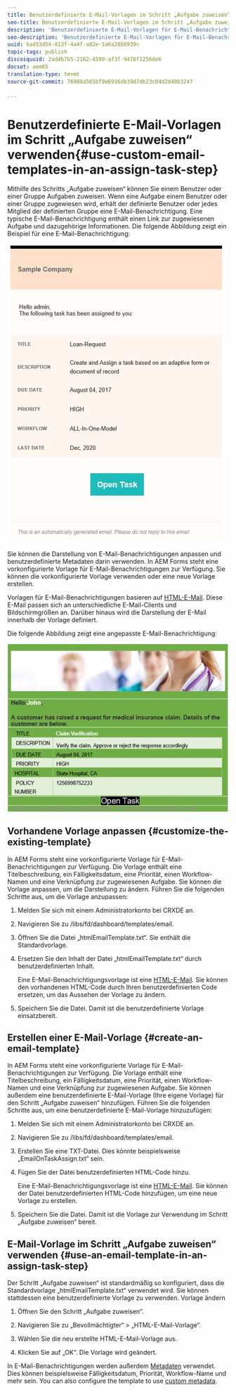```yaml
---
title: Benutzerdefinierte E-Mail-Vorlagen im Schritt „Aufgabe zuweisen“ verwenden
seo-title: Benutzerdefinierte E-Mail-Vorlagen im Schritt „Aufgabe zuweisen“ verwenden
description: 'Benutzerdefinierte E-Mail-Vorlagen für E-Mail-Benachrichtigungen in Forms-Workflow '
seo-description: 'Benutzerdefinierte E-Mail-Vorlagen für E-Mail-Benachrichtigungen in Forms-Workflow '
uuid: ba453d54-813f-4a4f-a82e-1a6a28b6939c
topic-tags: publish
discoiquuid: 2ad4b7b5-2162-4599-af3f-9476f1256de6
docset: aem65
translation-type: tm+mt
source-git-commit: 76908a565bf9e6916db39d7db23c04d2d40b3247

---
```



# Benutzerdefinierte E-Mail-Vorlagen im Schritt „Aufgabe zuweisen“ verwenden{#use-custom-email-templates-in-an-assign-task-step}

Mithilfe des Schritts „Aufgabe zuweisen“ können Sie einem Benutzer oder einer Gruppe Aufgaben zuweisen. Wenn eine Aufgabe einem Benutzer oder einer Gruppe zugewiesen wird, erhält der definierte Benutzer oder jedes Mitglied der definierten Gruppe eine E-Mail-Benachrichtigung. Eine typische E-Mail-Benachrichtigung enthält einen Link zur zugewiesenen Aufgabe und dazugehörige Informationen. Die folgende Abbildung zeigt ein Beispiel für eine E-Mail-Benachrichtigung:

![E-Mail-Benachrichtigung mit vorgegebener Vorlage](do-not-localize/default_email_template_new.png)

Sie können die Darstellung von E-Mail-Benachrichtigungen anpassen und benutzerdefinierte Metadaten darin verwenden. In AEM Forms steht eine vorkonfigurierte Vorlage für E-Mail-Benachrichtigungen zur Verfügung. Sie können die vorkonfigurierte Vorlage verwenden oder eine neue Vorlage erstellen.

Vorlagen für E-Mail-Benachrichtigungen basieren auf [HTML-E-Mail](https://en.wikipedia.org/wiki/HTML_email). Diese E-Mail passen sich an unterschiedliche E-Mail-Clients und Bildschirmgrößen an. Darüber hinaus wird die Darstellung der E-Mail innerhalb der Vorlage definiert.

Die folgende Abbildung zeigt eine angepasste E-Mail-Benachrichtigung:

![E-Mail-Benachrichtigung mit benutzerdefinierter Vorlage](do-not-localize/customized-email.png)

## Vorhandene Vorlage anpassen {#customize-the-existing-template}

In AEM Forms steht eine vorkonfigurierte Vorlage für E-Mail-Benachrichtigungen zur Verfügung. Die Vorlage enthält eine Titelbeschreibung, ein Fälligkeitsdatum, eine Priorität, einen Workflow-Namen und eine Verknüpfung zur zugewiesenen Aufgabe. Sie können die Vorlage anpassen, um die Darstellung zu ändern. Führen Sie die folgenden Schritte aus, um die Vorlage anzupassen:

1. Melden Sie sich mit einem Administratorkonto bei CRXDE an.

1. Navigieren Sie zu /libs/fd/dashboard/templates/email.

1. Öffnen Sie die Datei „htmlEmailTemplate.txt“. Sie enthält die Standardvorlage.

1. Ersetzen Sie den Inhalt der Datei „htmlEmailTemplate.txt“ durch benutzerdefinierten Inhalt.

   Eine E-Mail-Benachrichtigungsvorlage ist eine [HTML-E-Mail](https://en.wikipedia.org/wiki/HTML_email). Sie können den vorhandenen HTML-Code durch Ihren benutzerdefinierten Code ersetzen, um das Aussehen der Vorlage zu ändern.

1. Speichern Sie die Datei. Damit ist die benutzerdefinierte Vorlage einsatzbereit.

## Erstellen einer E-Mail-Vorlage {#create-an-email-template}

In AEM Forms steht eine vorkonfigurierte Vorlage für E-Mail-Benachrichtigungen zur Verfügung. Die Vorlage enthält eine Titelbeschreibung, ein Fälligkeitsdatum, eine Priorität, einen Workflow-Namen und eine Verknüpfung zur zugewiesenen Aufgabe. Sie können außerdem eine benutzerdefinierte E-Mail-Vorlage (Ihre eigene Vorlage) für den Schritt „Aufgabe zuweisen“ hinzufügen. Führen Sie die folgenden Schritte aus, um eine benutzerdefinierte E-Mail-Vorlage hinzuzufügen:

1. Melden Sie sich mit einem Administratorkonto bei CRXDE an.

1. Navigieren Sie zu /libs/fd/dashboard/templates/email.

1. Erstellen Sie eine TXT-Datei. Dies könnte beispielsweise „EmailOnTaskAssign.txt“ sein.

1. Fügen Sie der Datei benutzerdefinierten HTML-Code hinzu.

   Eine E-Mail-Benachrichtigungsvorlage ist eine [HTML-E-Mail](https://en.wikipedia.org/wiki/HTML_email). Sie können der Datei benutzerdefinierten HTML-Code hinzufügen, um eine neue Vorlage zu erstellen. 

1. Speichern Sie die Datei. Damit ist die Vorlage zur Verwendung im Schritt „Aufgabe zuweisen“ bereit.

## E-Mail-Vorlage im Schritt „Aufgabe zuweisen“ verwenden {#use-an-email-template-in-an-assign-task-step}

Der Schritt „Aufgabe zuweisen“ ist standardmäßig so konfiguriert, dass die Standardvorlage „htmlEmailTemplate.txt“ verwendet wird. Sie können stattdessen eine benutzerdefinierte Vorlage zu verwenden. Vorlage ändern

1. Öffnen Sie den Schritt „Aufgabe zuweisen“.

1. Navigieren Sie zu „Bevollmächtigter“ > „HTML-E-Mail-Vorlage“.

1. Wählen Sie die neu erstellte HTML-E-Mail-Vorlage aus. 

1. Klicken Sie auf „OK“. Die Vorlage wird geändert.

In E-Mail-Benachrichtigungen werden außerdem [Metadaten](../../forms/using/use-metadata-in-email-notifications.md) verwendet. Dies können beispielsweise Fälligkeitsdatum, Priorität, Workflow-Name und mehr sein. You can also configure the template to use [custom metadata](../../forms/using/use-metadata-in-email-notifications.md#using-custom-metadata-in-an-email-notification).

